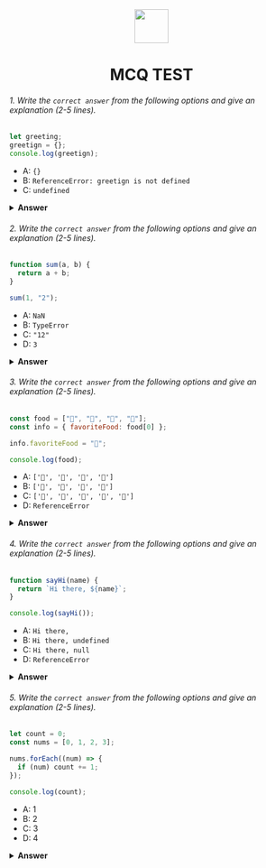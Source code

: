 <div align="center">
  <img height="60" src="https://edurev.gumlet.io/AllImages/original/ApplicationImages/CourseImages/944e5d47-8c55-4a89-91e5-22ab5f2798fc_CI.png">
  <h1>MCQ TEST</h1>
</div>

###### 1. Write the `correct answer` from the following options and give an explanation (2-5 lines).

```javascript
let greeting;
greetign = {};
console.log(greetign);
```

- A: `{}`
- B: `ReferenceError: greetign is not defined`
- C: `undefined`

<details><summary><b>Answer</b></summary>
<p>

#### Answer: A: `{}`

<i>***Explanation:*** There are two types of scope in JavaScript which are the local scope and global scope. When a value is assign directly to a variable without declaration it becomes a global variable which is a property of the **window** object.
<br />
Here `greeting` is declared but after that an empty object (`{}`) as value is assigned to `greetign` variable that is not declared and then that variable consoled. As the variable is not declared, it becomes a property of the window object. That is why we get empty object (`{}`) in the consol without any error.</i>

</p>
</details>

###### 2. Write the `correct answer` from the following options and give an explanation (2-5 lines).

```javascript
function sum(a, b) {
  return a + b;
}

sum(1, "2");
```

- A: `NaN`
- B: `TypeError`
- C: `"12"`
- D: `3`

<details><summary><b>Answer</b></summary>
<p>

#### Answer: C: `"12"`

<i>***Explanation:*** The `+` operator in JavaScript works in a way that if both side value/variable are **number** type (integer/float) it gives the **sum** of those numbers. But if any/both of the value/variable are string type the `+` operator converts both value/variable in string type and perform concatenation operation. Then it gives the combine result of strings.
<br />
In the above code `1` (value of `a` inside function) is in number format but `"2"` (value of `b` inside function) is in string format. The `+` operator perform concatenation operation by converting value of `a` to string and return combine result of strings which is `"12"`.</i>

</p>
</details>

###### 3. Write the `correct answer` from the following options and give an explanation (2-5 lines).

```javascript
const food = ["🍕", "🍫", "🥑", "🍔"];
const info = { favoriteFood: food[0] };

info.favoriteFood = "🍝";

console.log(food);
```

- A: `['🍕', '🍫', '🥑', '🍔']`
- B: `['🍝', '🍫', '🥑', '🍔']`
- C: `['🍝', '🍕', '🍫', '🥑', '🍔']`
- D: `ReferenceError`

<details><summary><b>Answer</b></summary>
<p>

#### Answer: A: `['🍕', '🍫', '🥑', '🍔']`

<i>***Explanation:*** Sometimes JavaScript holds the reference for non-primitive data type.
<br />
Here in `info` variable, a new object is declared with property `favoriteFood` by taking value from `food` variable and index of `0`. But for `favoriteFood` property no reference will be added to the `info` object. **That is why no change will occur to `food` array by performing `info.favoriteFood = "🍝";`.** Only the `info` object variable will be affected by this change.</i>

</p>
</details>

###### 4. Write the `correct answer` from the following options and give an explanation (2-5 lines).

```javascript
function sayHi(name) {
  return `Hi there, ${name}`;
}

console.log(sayHi());
```

- A: `Hi there,`
- B: `Hi there, undefined`
- C: `Hi there, null`
- D: `ReferenceError`

<details><summary><b>Answer</b></summary>
<p>

#### Answer: B: `Hi there, undefined`

<i>***Explanation:*** When a variable is declared, the value of that variable is `undefined` by default. It gets updated when a value is assigned. This rule is same for function parameters. If no default value is assigned, the value of parameter is `undefined` by default.
<br />
Here `sayHi()` is expecting a value that will be assigned to `name` variable. But while calling the function no **argument** is passed to the function. As there is no default value is assigned to `name` parameter variable, the default value of `name` is `undefined` and performing concatenation using **template literals** `undefined` as **string** is assigned while dynamically setting the string. This is why the result is: `Hi there, undefined`.</i>

</p>
</details>

###### 5. Write the `correct answer` from the following options and give an explanation (2-5 lines).

```javascript
let count = 0;
const nums = [0, 1, 2, 3];

nums.forEach((num) => {
  if (num) count += 1;
});

console.log(count);
```

- A: 1
- B: 2
- C: 3
- D: 4

<details><summary><b>Answer</b></summary>
<p>

#### Answer: C: 3

<i>***Explanation:*** There are some **falsy** value is JavaScript. The number `0` is one of them.
<br />
`forEach` loop iterate on each value of an array. Inside `forEach` a condition is checked using `if` and after full-filling the condition `count` variable value is increased by `1`. The `nums` array, for each value, condition is true except the **falsy** value `0`. That is why for `num = 0` condition is false and `count` variable value is not increased then. But for other values `1`, `2` and `3` the condition is true and value of `count` is increased by `1`. After the loop, condition is true for **three** times and value of `count` is increased by `3`, the output of the code.</i>

</p>
</details>
